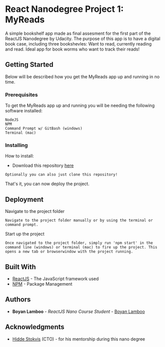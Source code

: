 # React Nanodegree Project 1: MyReads

A simple bookshelf app made as final assesment for the first part of the ReactJS Nanodegree by Udacity. The purpose of this app is to have a digital book case, including three bookshevles: Want to read, currently reading and read. Ideal app for book worms who want to track their reads!

## Getting Started

Below will be described how you get the MyReads app up and running in no time.

### Prerequisites

To get the MyReads app up and running you will be needing the following software installed:

```
NodeJS
NPM
Command Prompt w/ GitBash (windows)
Terminal (mac)
```

### Installing

How to install:

* Download this repository [here](https://github.com/boyanlamboo/react-course-1/archive/master.zip)

```
Optionally you can also just clone this repository!
```

That's it, you can now deploy the project.

## Deployment

Navigate to the project folder

```
Navigate to the project folder manually or by using the terminal or command prompt.
```

Start up the project

```
Once navigated to the project folder, simply run 'npm start' in the command line (windows) or terminal (mac) to fire up the project. This opens a new tab or browserwindow with the project running.
```

## Built With

* [ReactJS](https://reactjs.org/) - The JavaScript framework used
* [NPM](https://www.npmjs.com/) - Package Management

## Authors

* **Boyan Lamboo** - *ReactJS Nano Course Student* - [Boyan Lamboo](https://github.com/boyanlamboo)


## Acknowledgments

* [Hidde Stokvis](https://github.com/hiddestokvis) (CTO) - for his mentorship during this nano degree


